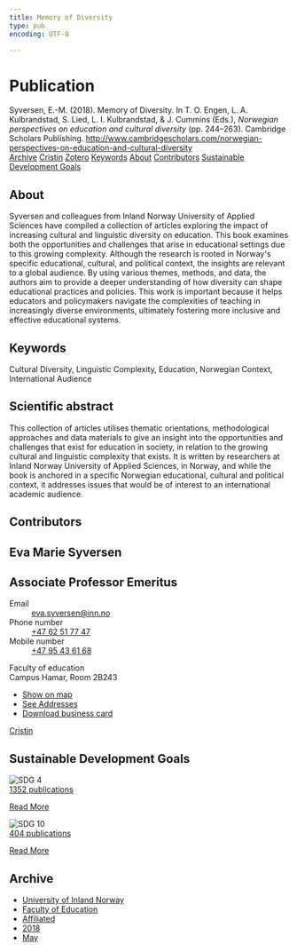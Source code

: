 ```yaml
---
title: Memory of Diversity
type: pub
encoding: UTF-8

---
```

<h1>Publication</h1>
<article id="csl-bib-container-RTBJM4FZ" class="csl-bib-container">
  <div class="csl-bib-body"> <div class="csl-entry">Syversen, E.-M. (2018). Memory of Diversity. In T. O. Engen, L. A. Kulbrandstad, S. Lied, L. I. Kulbrandstad, &#38; J. Cummins (Eds.), <i>Norwegian perspectives on education and cultural diversity</i> (pp. 244–263). Cambridge Scholars Publishing. <a href="http://www.cambridgescholars.com/norwegian-perspectives-on-education-and-cultural-diversity">http://www.cambridgescholars.com/norwegian-perspectives-on-education-and-cultural-diversity</a></div> </div>
  <div class="csl-bib-buttons">
    <a href="#taxonomy-article-RTBJM4FZ" alt="archive" class="csl-bib-button">Archive</a>
    <a href="https://app.cristin.no/results/show.jsf?id=1583383" alt="Cristin" class="csl-bib-button">Cristin</a>
    <a href="http://zotero.org/groups/5881554/items/RTBJM4FZ" alt="Zotero" class="csl-bib-button">Zotero</a>
    <a href="#keywords-article-RTBJM4FZ" alt="keywords" class="csl-bib-button">Keywords</a>
    <a href="#about-article-RTBJM4FZ" alt="about_pub" class="csl-bib-button">About</a>
    <a href="#contributors-article-RTBJM4FZ" alt="contributors" class="csl-bib-button">Contributors</a>
    <a href="#sdg-article-RTBJM4FZ" alt="sdg" class="csl-bib-button">Sustainable Development Goals</a>
  </div>
  <div id="csl-bib-meta-container-RTBJM4FZ"></div>
</article>
<div id="csl-bib-meta-RTBJM4FZ" class="csl-bib-meta">
  <article id="about-article-RTBJM4FZ" class="about_pub-article">
    <h1>About</h1>
    Syversen and colleagues from Inland Norway University of Applied Sciences have compiled a collection of articles exploring the impact of increasing cultural and linguistic diversity on education. This book examines both the opportunities and challenges that arise in educational settings due to this growing complexity. Although the research is rooted in Norway's specific educational, cultural, and political context, the insights are relevant to a global audience. By using various themes, methods, and data, the authors aim to provide a deeper understanding of how diversity can shape educational practices and policies. This work is important because it helps educators and policymakers navigate the complexities of teaching in increasingly diverse environments, ultimately fostering more inclusive and effective educational systems.
  </article>
  <article id="keywords-article-RTBJM4FZ" class="keywords-article">
    <h1>Keywords</h1>
    Cultural Diversity, Linguistic Complexity, Education, Norwegian Context, International Audience
  </article>
  <article id="abstract-article-RTBJM4FZ" class="abstract-article">
    <h1>Scientific abstract</h1>
    This collection of articles utilises thematic orientations, methodological approaches and data materials to give an insight into the opportunities and challenges that exist for education in society, in relation to the growing cultural and linguistic complexity that exists. It is written by researchers at Inland Norway University of Applied Sciences, in Norway, and while the book is anchored in a specific Norwegian educational, cultural and political context, it addresses issues that would be of interest to an international academic audience.
  </article>
  <article id="contributors-article-RTBJM4FZ" class="contributors-article">
    <h1>Contributors</h1>
    <div class="personas"> <div class="vrtx-hinn-person-card"> <div class="photo"> <i class="lar la-user-circle missing-person"></i> </div> <div class="info"> <hgroup><h1>Eva Marie Syversen</h1> <h2>Associate Professor Emeritus</h2> </hgroup><dl> <dt>Email</dt> <dd> <a href="mailto:eva.syversen@inn.no">eva.syversen@inn.no</a> </dd> <dt>Phone number</dt> <dd><a href="tel:+4762517747"> +47 62 51 77 47 </a></dd> <dt>Mobile number</dt> <dd><a href="tel:+4795436168"> +47 95 43 61 68 </a></dd> </dl> <p> Faculty of education<br> Campus Hamar, Room 2B243 </p> <ul class="vrtx-hinn-links"> <li><a href="https://www.google.com/maps?q=60.796320,%2011.074390">Show on map</a></li> <li><a href="https://www.inn.no/english/find-an-employee/eva-syversen.html#vrtx-hinn-addresses">See Addresses</a></li> <li><a href="https://www.inn.no/english/find-an-employee/eva-syversen.html?vrtx=vcf">Download business card</a></li> </ul> </div> </div> <a href="https://app.cristin.no/persons/show.jsf?id=100353" alt="Cristin URL" class="personas-cristin">Cristin</a> </div>
  </article>
  <article id="sdg-article-RTBJM4FZ" class="sdg-article">
    <h1>Sustainable Development Goals</h1>
    <div class="sdg-container"><div id="sdg4" class="sdg">
        <img src="{{< params subfolder >}}images/sdg/sdg04_en.png" class="image" alt="SDG 4">
        <div class="sdg-overlay">
          <a href="/en/archive/?key=?sdg=4#archive" class="sdg-publication-count"><span>1352</span> publications</a>
          <p><a href="https://sdgs.un.org/goals/goal4" class="sdg-read-more">Read More</a></p>
        </div>
      </div> <div id="sdg10" class="sdg">
        <img src="{{< params subfolder >}}images/sdg/sdg10_en.png" class="image" alt="SDG 10">
        <div class="sdg-overlay">
          <a href="/en/archive/?key=?sdg=10#archive" class="sdg-publication-count"><span>404</span> publications</a>
          <p><a href="https://sdgs.un.org/goals/goal10" class="sdg-read-more">Read More</a></p>
        </div>
      </div></div>
  </article>
  <article id="taxonomy-article-RTBJM4FZ" class="taxonomy-article">
    <h1>Archive</h1>
    <ul>
      <li>
        <a href="/en/archive/?key=3DCRN523">University of Inland Norway</a>
      </li>
      <li>
        <a href="/en/archive/?key=WYNZA47F">Faculty of Education</a>
      </li>
      <li>
        <a href="/en/archive/?key=2ZAN5K7T">Affiliated</a>
      </li>
      <li>
        <a href="/en/archive/?key=QU482WF9">2018</a>
      </li>
      <li>
        <a href="/en/archive/?key=UDTELPG3">May</a>
      </li>
    </ul>
  </article>
</div>
